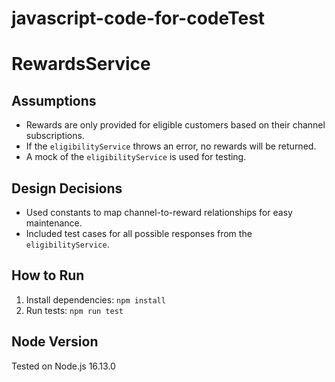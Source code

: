 # javascript-code-for-codeTest

# RewardsService

## Assumptions
- Rewards are only provided for eligible customers based on their channel subscriptions.
- If the `eligibilityService` throws an error, no rewards will be returned.
- A mock of the `eligibilityService` is used for testing.

## Design Decisions
- Used constants to map channel-to-reward relationships for easy maintenance.
- Included test cases for all possible responses from the `eligibilityService`.

## How to Run
1. Install dependencies: `npm install`
2. Run tests: `npm run test`

## Node Version
Tested on Node.js 16.13.0
